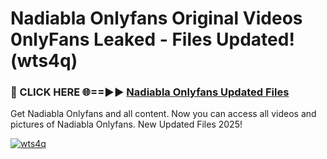 # Nadiabla Onlyfans Original Videos 0nlyFans Leaked - Files Updated! (wts4q)

<h3>🔴 CLICK HERE 🌐==►► <a href="https://tinyurl.com/2m67pmp6" rel="nofollow">Nadiabla Onlyfans Updated Files</a></h3>

Get Nadiabla Onlyfans and all content. Now you can access all videos and pictures of Nadiabla Onlyfans. New Updated Files 2025!

[![wts4q](https://i.imgur.com/H4QAA4z.gif)](https://tinyurl.com/2m67pmp6)
